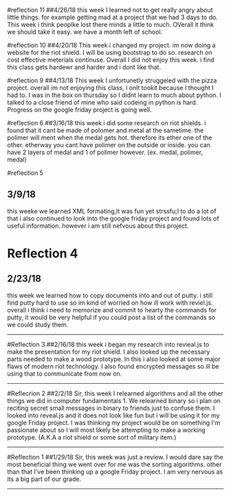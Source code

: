 #reflection 11
##4/26/18
this week I learned not to get really angry about little things. for example
getting mad at a project that we had 3 days to do. This week i think peoplke lost there minds a little to much.
OVerall it think we should take it easy. we have a month left of school. 

#reflection 10
##4/20/18
This week i changed my project. im now doing a website for the riot shield.
I will be using bootstrap to do so. research on cost effective meterials continuse. 
Overall I did not enjoy this week. i find this class gets hardewr and harder and i dont like that.

#reflection 9 
##4/13/18
This week I unfortunetly struggeled with the pizza project. overall im not
enjoying this class, i onlt tookit because I thought I had to. I was 
in the box on thursday so I didnt learn to much about python.
I talked to a close friend of mine who said codeing in python is hard.
Progress on the google friday project is going well.  

#reflection 6
##3/16/18
this week i did some research on riot shields. i found that it cant be made
of polomer and metal at the sametime. the polimer will ment when the medal
gets hot. therefore its ether one of the other. etherway you cant have polimer on the outside or inside. you can have 2 layers of medal and 1
 of polimer however. (ex. medal, polimer, medal)


#reflection 5
## 3/9/18
this weeke we learned XML formating,it was fun yet strssfu;l to do a lot of
 that  i also continued to look into the google friday project and found
 lots of useful information.  however i am still nefvous about this 
project.




# Reflection 4
## 2/23/18 
this week we learned how to copy documents into and out of putty.
 i still find putty hard to use so im kind of worried on how ill work
 with reviel.js. overall i think i need to memorize and commit to hearty
 the commands for putty, it would be very helpful if you could post a list
 of the commands so we could study them.

---

#Reflection 3
##2/16/18
this week i began my research into revieal.js to make the presentation
 for my riot shield. I also looked up the necessary parts needed to make a
 wood prototype. In this i also looked at some major flaws of modern riot
 technology. I also found encrypted messages so ill be using that to
 communicate from now on.

---

#Reflecrion 2
##2/2/18
Sir, this week I relearned algorithms and all the other things we did in
 computer fundamentals 1. We relearned binary so i plan on reciting secret
 small messages in binary to friends just to confuse them. I looked into
 reveal.js and it does not look like fun but i will be using it for my google
 Friday project. I was thinking my project would be on something
 I'm passionate about so I will most likely be attempting to make a working
 prototype. (A.K.A a riot shield or some sort of military item.)

---

#Reflection 1
##1/29/18
Sir, this week was just a review. I would dare say the most beneficial thing
 we went over for me was the sorting algorithms. other than that I've been
 thinking up a google Friday project. I am very nervous as its a big part of
 our grade.

---
